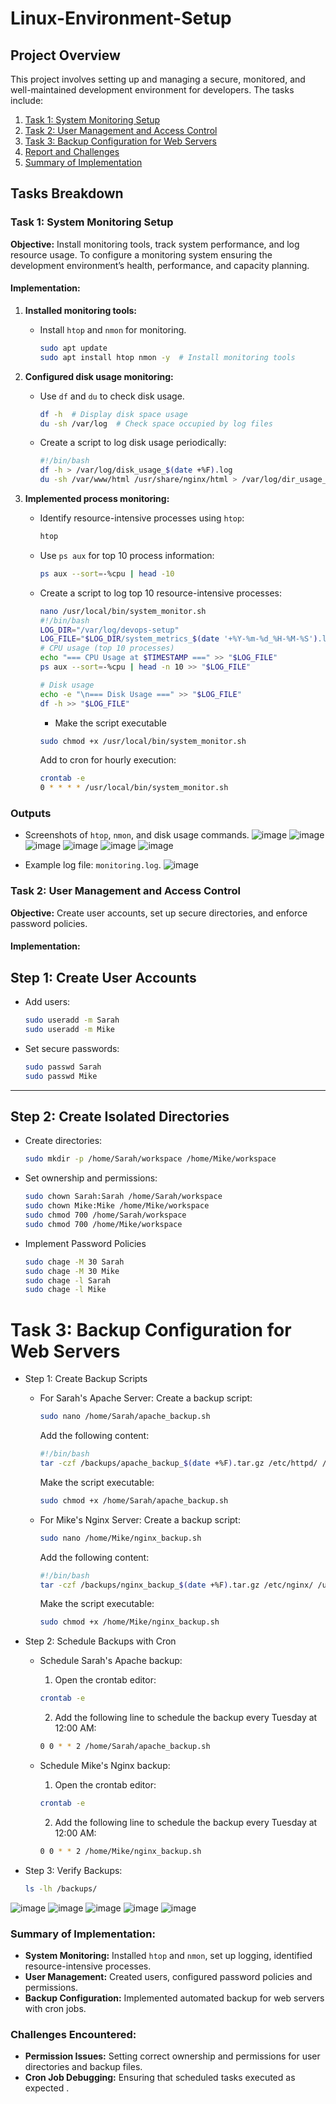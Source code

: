 # Linux-Environment-Setup

## Project Overview
This project involves setting up and managing a secure, monitored, and well-maintained development environment for developers. The tasks include:
1. [Task 1: System Monitoring Setup](#task-1-system-monitoring-setup)
2. [Task 2: User Management and Access Control](#task-2-user-management-and-access-control)
3. [Task 3: Backup Configuration for Web Servers](#task-3-backup-configuration-for-web-servers)
4. [Report and Challenges](#report-and-challenges)
5. [Summary of Implementation](#summary-of-implementation)

## Tasks Breakdown
### Task 1: System Monitoring Setup
**Objective:** Install monitoring tools, track system performance, and log resource usage.
To configure a monitoring system ensuring the development environment’s health, performance, and capacity planning.
#### Implementation:

1. **Installed monitoring tools:**
    - Install `htop` and `nmon` for monitoring.
        ```bash
        sudo apt update  
        sudo apt install htop nmon -y  # Install monitoring tools
        ```

2. **Configured disk usage monitoring:**
    - Use `df` and `du` to check disk usage.
        ```bash
        df -h  # Display disk space usage
        du -sh /var/log  # Check space occupied by log files
        ```

    - Create a script to log disk usage periodically:

        ```bash
        #!/bin/bash
        df -h > /var/log/disk_usage_$(date +%F).log
        du -sh /var/www/html /usr/share/nginx/html > /var/log/dir_usage_$(date +%F).log
        ```

3. **Implemented process monitoring:**
    - Identify resource-intensive processes using `htop`:
        ```bash
        htop
        ```
    - Use `ps aux` for top 10 process information:
        ```bash
        ps aux --sort=-%cpu | head -10 
        ```
    - Create a script to log top 10 resource-intensive processes:
        ```bash
        nano /usr/local/bin/system_monitor.sh
        #!/bin/bash
        LOG_DIR="/var/log/devops-setup"
        LOG_FILE="$LOG_DIR/system_metrics_$(date '+%Y-%m-%d_%H-%M-%S').log"
        # CPU usage (top 10 processes)
        echo "=== CPU Usage at $TIMESTAMP ===" >> "$LOG_FILE"
        ps aux --sort=-%cpu | head -n 10 >> "$LOG_FILE"

        # Disk usage
        echo -e "\n=== Disk Usage ===" >> "$LOG_FILE"
        df -h >> "$LOG_FILE"
        ```

        - Make the script executable

        ```bash
        sudo chmod +x /usr/local/bin/system_monitor.sh
        ```
        Add to cron for hourly execution:
        ```bash
        crontab -e
        0 * * * * /usr/local/bin/system_monitor.sh 
        ```
### Outputs
- Screenshots of `htop`, `nmon`, and disk usage commands.
 ![image](https://github.com/user-attachments/assets/9737a604-9a6f-4125-b6c5-f12585bc8a83)
 ![image](https://github.com/user-attachments/assets/608cdc66-25fb-4068-b182-836844ad5c97)
 ![image](https://github.com/user-attachments/assets/1a4d199d-2c9a-46ad-afbc-c0d414dcf6fe)
 ![image](https://github.com/user-attachments/assets/616352dc-e028-46d7-8e7e-55b5c7ec878c)
 ![image](https://github.com/user-attachments/assets/3b455ae5-2835-47cc-80fa-79f7fda6c6ad)
 ![image](https://github.com/user-attachments/assets/65a1ffe9-c707-4cfa-871f-d5b05813563f)

- Example log file: `monitoring.log`.
 ![image](https://github.com/user-attachments/assets/2bd2d35f-5632-4f2b-9db1-121b122e6248)

### Task 2: User Management and Access Control
**Objective:** Create user accounts, set up secure directories, and enforce password policies.

#### Implementation:
## Step 1: Create User Accounts

- Add users:
    ```bash
    sudo useradd -m Sarah
    sudo useradd -m Mike
    ```

- Set secure passwords:
    ```bash
    sudo passwd Sarah
    sudo passwd Mike
    ```

---

## Step 2: Create Isolated Directories

- Create directories:
    ```bash
    sudo mkdir -p /home/Sarah/workspace /home/Mike/workspace
    ```

- Set ownership and permissions:
    ```bash
    sudo chown Sarah:Sarah /home/Sarah/workspace
    sudo chown Mike:Mike /home/Mike/workspace
    sudo chmod 700 /home/Sarah/workspace
    sudo chmod 700 /home/Mike/workspace
    ```

- Implement Password Policies
    ```bash
    sudo chage -M 30 Sarah
    sudo chage -M 30 Mike
    sudo chage -l Sarah
    sudo chage -l Mike
    ```

# Task 3: Backup Configuration for Web Servers

- Step 1: Create Backup Scripts


    - For Sarah's Apache Server:
        Create a backup script:
        ```bash
        sudo nano /home/Sarah/apache_backup.sh
        ```
        Add the following content:
        ```bash
        #!/bin/bash
        tar -czf /backups/apache_backup_$(date +%F).tar.gz /etc/httpd/ /var/www/html/
        ```
        Make the script executable:
        ```bash
        sudo chmod +x /home/Sarah/apache_backup.sh
        ```

    - For Mike's Nginx Server:
        Create a backup script:
        ```bash
        sudo nano /home/Mike/nginx_backup.sh
        ```

        Add the following content:
        ```bash
        #!/bin/bash
        tar -czf /backups/nginx_backup_$(date +%F).tar.gz /etc/nginx/ /usr/share/nginx/html/
        ```

        Make the script executable:
        ```bash
        sudo chmod +x /home/Mike/nginx_backup.sh
        ```
- Step 2: Schedule Backups with Cron

    - Schedule Sarah's Apache backup:
        1. Open the crontab editor:
        ```bash
        crontab -e
        ```
        2. Add the following line to schedule the backup every Tuesday at 12:00 AM:
        ```bash
        0 0 * * 2 /home/Sarah/apache_backup.sh
        ```

    - Schedule Mike's Nginx backup:
        1. Open the crontab editor:
        ```bash
        crontab -e
        ```
        2. Add the following line to schedule the backup every Tuesday at 12:00 AM:
        ```bash
        0 0 * * 2 /home/Mike/nginx_backup.sh
        ```
- Step 3: Verify Backups:
    ```bash
    ls -lh /backups/
    ```
 ![image](https://github.com/user-attachments/assets/df176f58-7c2e-457c-b676-bfb77acc2b4b)
 ![image](https://github.com/user-attachments/assets/fc9d03c5-f96f-41c0-aaf9-89afed68c7a0)
 ![image](https://github.com/user-attachments/assets/23995cf1-7e2a-427f-b5bb-7a135c8d13c8)
 ![image](https://github.com/user-attachments/assets/57386c24-6e5b-49d5-aa4c-1b28dc5c2ed4)
![image](https://github.com/user-attachments/assets/b002a852-8721-444d-93c3-0f846722f6f1)

### Summary of Implementation:

- **System Monitoring:** Installed `htop` and `nmon`, set up logging, identified resource-intensive processes.
- **User Management:** Created users, configured password policies and permissions.
- **Backup Configuration:** Implemented automated backup for web servers with cron jobs.

### **Challenges Encountered:**

- **Permission Issues:** Setting correct ownership and permissions for user directories and backup files.
- **Cron Job Debugging:** Ensuring that scheduled tasks executed as expected .
